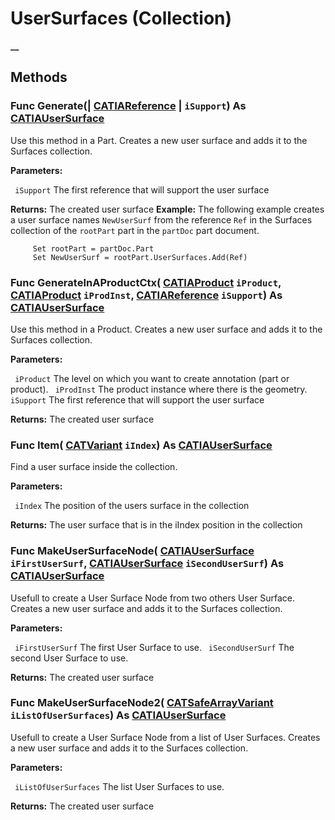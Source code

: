# UserSurfaces (Collection)

**__**

## Methods

### Func **Generate**(| [CATIAReference](../InfInterfaces/interface_Reference_17481.md) | `iSupport`) As [CATIAUserSurface](../CATTPSInterfaces/interface_UserSurface_25966.md)

   Use this method in a Part. Creates a new user surface and adds it to the Surfaces collection.

**Parameters:**

` iSupport`      The first reference that will support the user surface

**Returns:**      The created user surface  **Example:**      The following example creates a user surface names `NewUserSurf` from the reference `Ref` in the Surfaces collection of the `rootPart` part in the `partDoc` part document.

```VBScript
     Set rootPart = partDoc.Part
     Set NewUserSurf = rootPart.UserSurfaces.Add(Ref)

```

### Func **GenerateInAProductCtx**( [CATIAProduct](../ProductStructureInterfaces/interface_Product_11223.md)  `iProduct`,  [CATIAProduct](../ProductStructureInterfaces/interface_Product_11223.md)  `iProdInst`,  [CATIAReference](../InfInterfaces/interface_Reference_17481.md)  `iSupport`) As [CATIAUserSurface](../CATTPSInterfaces/interface_UserSurface_25966.md)

   Use this method in a Product. Creates a new user surface and adds it to the Surfaces collection.

**Parameters:**

` iProduct`      The level on which you want to create annotation (part or product).
` iProdInst`      The product instance where there is the geometry.
` iSupport`      The first reference that will support the user surface

**Returns:**      The created user surface  
### Func **Item**( [CATVariant](../System/typedef_CATVariant_20656.md)  `iIndex`) As [CATIAUserSurface](../CATTPSInterfaces/interface_UserSurface_25966.md)

   Find a user surface inside the collection.

**Parameters:**

` iIndex`      The position of the users surface in the collection

**Returns:**      The user surface that is in the iIndex position in the collection  
### Func **MakeUserSurfaceNode**( [CATIAUserSurface](../CATTPSInterfaces/interface_UserSurface_25966.md)  `iFirstUserSurf`,  [CATIAUserSurface](../CATTPSInterfaces/interface_UserSurface_25966.md)  `iSecondUserSurf`) As [CATIAUserSurface](../CATTPSInterfaces/interface_UserSurface_25966.md)

   Usefull to create a User Surface Node from two others User Surface. Creates a new user surface and adds it to the Surfaces collection.

**Parameters:**

` iFirstUserSurf`      The first User Surface to use.
` iSecondUserSurf`      The second User Surface to use.

**Returns:**      The created user surface  
### Func **MakeUserSurfaceNode2**( [CATSafeArrayVariant](../System/typedef_CATSafeArrayVariant_73843.md)  `iListOfUserSurfaces`) As [CATIAUserSurface](../CATTPSInterfaces/interface_UserSurface_25966.md)

   Usefull to create a User Surface Node from a list of User Surfaces. Creates a new user surface and adds it to the Surfaces collection.

**Parameters:**

` iListOfUserSurfaces`      The list User Surfaces to use.

**Returns:**      The created user surface